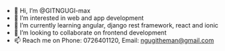 - 👋 Hi, I’m @GITNGUGI-max
- 👀 I’m interested in web and app development
- 🌱 I’m currently learning angular, django rest framework, react and ionic
- 💞️ I’m looking to collaborate on frontend development
- 📫 Reach me on Phone: 0726401120, Email: ngugitheman@gmail.com

<!---
GITNGUGI-max/GITNGUGI-max is a ✨ special ✨ repository because its `README.md` (this file) appears on your GitHub profile.
You can click the Preview link to take a look at your changes.
--->
